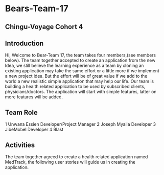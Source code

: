 # Bears-Team-17

## Chingu-Voyage Cohort 4

## Introduction
Hi, Welcome to Bear-Team 17, the team takes four members,(see members below). The team together accepted to create an application from the new Idea, we still believe the learning experience as a team by cloning an existing application may take the same effort or a little more if we implement a new project idea. But the effort will be of great value if we add to the world a new realistic simple application that may help our life. Our team is building a health related application to be used by subscribed clients, physicians/doctors. The application will start with simple features, latter on more features will be added.

## Team                    Role

1  Unwana Essien          Developer/Project Manager
2  Joseph Myalla          Developer
3  JibeMobel              Developer
4  Blast

## Activities

The team together agreed to create a health related application named MedTrack, the following user stories will guide us in creating the application. 
